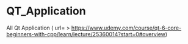 # QT_Application
All Qt Application ( url= > https://www.udemy.com/course/qt-6-core-beginners-with-cpp/learn/lecture/25360014?start=0#overview)
